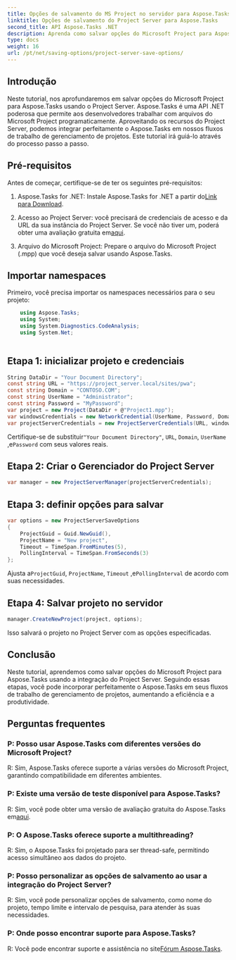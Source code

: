 ```yaml
---
title: Opções de salvamento do MS Project no servidor para Aspose.Tasks
linktitle: Opções de salvamento do Project Server para Aspose.Tasks
second_title: API Aspose.Tasks .NET
description: Aprenda como salvar opções do Microsoft Project para Aspose.Tasks usando a integração do Project Server. Aprimore seus fluxos de trabalho de gerenciamento de projetos.
type: docs
weight: 16
url: /pt/net/saving-options/project-server-save-options/
---
```

## Introdução
Neste tutorial, nos aprofundaremos em salvar opções do Microsoft Project para Aspose.Tasks usando o Project Server. Aspose.Tasks é uma API .NET poderosa que permite aos desenvolvedores trabalhar com arquivos do Microsoft Project programaticamente. Aproveitando os recursos do Project Server, podemos integrar perfeitamente o Aspose.Tasks em nossos fluxos de trabalho de gerenciamento de projetos. Este tutorial irá guiá-lo através do processo passo a passo.
## Pré-requisitos
Antes de começar, certifique-se de ter os seguintes pré-requisitos:
1.  Aspose.Tasks for .NET: Instale Aspose.Tasks for .NET a partir do[Link para Download](https://releases.aspose.com/tasks/net/).
   
2. Acesso ao Project Server: você precisará de credenciais de acesso e da URL da sua instância do Project Server. Se você não tiver um, poderá obter uma avaliação gratuita em[aqui](https://releases.aspose.com/).
3. Arquivo do Microsoft Project: Prepare o arquivo do Microsoft Project (.mpp) que você deseja salvar usando Aspose.Tasks.

## Importar namespaces
Primeiro, você precisa importar os namespaces necessários para o seu projeto:
```csharp
    using Aspose.Tasks;
    using System;
    using System.Diagnostics.CodeAnalysis;
    using System.Net;
    
```
## Etapa 1: inicializar projeto e credenciais
```csharp
String DataDir = "Your Document Directory";
const string URL = "https://project_server.local/sites/pwa";
const string Domain = "CONTOSO.COM";
const string UserName = "Administrator";
const string Password = "MyPassword";
var project = new Project(DataDir + @"Project1.mpp");
var windowsCredentials = new NetworkCredential(UserName, Password, Domain);
var projectServerCredentials = new ProjectServerCredentials(URL, windowsCredentials);
```
 Certifique-se de substituir`"Your Document Directory"`, `URL`, `Domain`, `UserName` ,e`Password` com seus valores reais.
## Etapa 2: Criar o Gerenciador do Project Server
```csharp
var manager = new ProjectServerManager(projectServerCredentials);
```
## Etapa 3: definir opções para salvar
```csharp
var options = new ProjectServerSaveOptions
{
    ProjectGuid = Guid.NewGuid(),
    ProjectName = "New project",
    Timeout = TimeSpan.FromMinutes(5),
    PollingInterval = TimeSpan.FromSeconds(3)
};
```
 Ajusta a`ProjectGuid`, `ProjectName`, `Timeout` ,e`PollingInterval` de acordo com suas necessidades.
## Etapa 4: Salvar projeto no servidor
```csharp
manager.CreateNewProject(project, options);
```
Isso salvará o projeto no Project Server com as opções especificadas.

## Conclusão
Neste tutorial, aprendemos como salvar opções do Microsoft Project para Aspose.Tasks usando a integração do Project Server. Seguindo essas etapas, você pode incorporar perfeitamente o Aspose.Tasks em seus fluxos de trabalho de gerenciamento de projetos, aumentando a eficiência e a produtividade.
## Perguntas frequentes
### P: Posso usar Aspose.Tasks com diferentes versões do Microsoft Project?
R: Sim, Aspose.Tasks oferece suporte a várias versões do Microsoft Project, garantindo compatibilidade em diferentes ambientes.
### P: Existe uma versão de teste disponível para Aspose.Tasks?
 R: Sim, você pode obter uma versão de avaliação gratuita do Aspose.Tasks em[aqui](https://releases.aspose.com/).
### P: O Aspose.Tasks oferece suporte a multithreading?
R: Sim, o Aspose.Tasks foi projetado para ser thread-safe, permitindo acesso simultâneo aos dados do projeto.
### P: Posso personalizar as opções de salvamento ao usar a integração do Project Server?
R: Sim, você pode personalizar opções de salvamento, como nome do projeto, tempo limite e intervalo de pesquisa, para atender às suas necessidades.
### P: Onde posso encontrar suporte para Aspose.Tasks?
 R: Você pode encontrar suporte e assistência no site[Fórum Aspose.Tasks](https://forum.aspose.com/c/tasks/15).